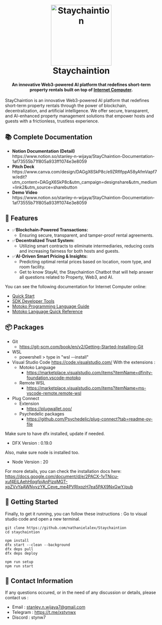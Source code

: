<h1 align="center">
  <br>
  <a href="https://github.com/nathanielalex/Staychaintion"><img src="https://i.ibb.co.com/NbtGcjt/Staychaintion-Logo-removebg-preview.png
  " alt="Staychaintion" width="200"></a>
  <br>
  	Staychaintion
  <br>
</h1>

<h4 align="center"> An innovative Web3-powered AI platform that redefines short-term property rentals built on top of <a href="https://internetcomputer.org/docs/current/motoko/tutorial" target="_blank">Internet Computer</a>.</h4>

StayChaintion is an innovative Web3-powered AI platform that redefines short-term property rentals through the power of blockchain, decentralization, and artificial intelligence. We offer secure, transparent, and AI-enhanced property management solutions that empower hosts and guests with a frictionless, trustless experience.

## 📚 Complete Documentation

<ul>
    <li><b>Notion Documentation (Detail)</b></li>
    https://www.notion.so/stanley-n-wijaya/StayChaintion-Documentation-1af73555b71f805a933ff1074e3e8059
    <li><b>Pitch Deck</b></li>
    https://www.canva.com/design/DAGgX6SkP8c/e9ZRfIfppA58yAfmVapf7w/edit?utm_content=DAGgX6SkP8c&utm_campaign=designshare&utm_medium=link2&utm_source=sharebutton
    <li><b>Demo Video</b></li>
    https://www.notion.so/stanley-n-wijaya/StayChaintion-Documentation-1af73555b71f805a933ff1074e3e8059
</ul>


## 🚩 Features
- ✅**Blockchain-Powered Transactions:**
    - Ensuring secure, transparent, and tamper-proof rental agreements.
- ✅**Decentralized Trust System:**
    - Utilizing smart contracts to eliminate intermediaries, reducing costs and increasing fairness for both hosts and guests.
- ✅**AI-Driven Smart Pricing & Insights:**
    - Predicting optimal rental prices based on location, room type, and room facility.
    - Get to know StayAI, the Staychaintion Chatbot that will help answer all questions related to Property, Web3, and AI.


You can see the following documentation for Internet Computer online:
- [Quick Start](https://internetcomputer.org/docs/current/developer-docs/setup/deploy-locally)
- [SDK Developer Tools](https://internetcomputer.org/docs/current/developer-docs/setup/install)
- [Motoko Programming Language Guide](https://internetcomputer.org/docs/current/motoko/main/motoko)
- [Motoko Language Quick Reference](https://internetcomputer.org/docs/current/motoko/main/language-manual)

## 📦 Packages
- Git
    - https://git-scm.com/book/en/v2/Getting-Started-Installing-Git
- WSL
    - powershell > type in "wsl --install"
- Visual Studio Code https://code.visualstudio.com/ With the extensions :
    - Motoko Language
        - https://marketplace.visualstudio.com/items?itemName=dfinity-foundation.vscode-motoko
    - Remote WSL
        - https://marketplace.visualstudio.com/items?itemName=ms-vscode-remote.remote-wsl
- Plug Connect
    - Extension
        - https://plugwallet.ooo/
    - Psychedelic packages
        - https://github.com/Psychedelic/plug-connect?tab=readme-ov-file

Make sure to have dfx installed, update if needed.
- DFX Version : 0.19.0

Also, make sure node is installed too.
- Node Version : 20

For more details, you can check the installation docs here:
<br>
https://docs.google.com/document/d/e/2PACX-1vTNicu-xuf4EiLAehHIqgfpjAnPjzqMGT-xpZVvYaAWNyvzYK_Ceve_me4PVRIxpzH7ea5PAX9NxGwY/pub

## 📜 Getting Started
Finally, to get it running, you can follow these instructions :
Go to visual studio code and open a new terminal.

```
git clone https://github.com/nathanielalex/Staychaintion
cd staychaintion

npm install
dfx start --clean --background
dfx deps pull
dfx deps deploy

npm run setup
npm run start
```


## 📧 Contact Information
If any questions occured, or in the need of any discussion or details,
please contact us :
- Email : stanley.n.wijaya7@gmail.com
- Telegram : https://t.me/xstynwx
- Discord : stynw7